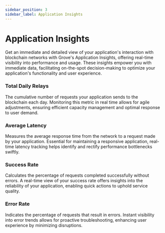 ```yaml
---
sidebar_position: 3
sidebar_label: Application Insights
---
```


# Application Insights

Get an immediate and detailed view of your application's interaction with blockchain networks with Grove's Application Insights, offering real-time visibility into performance and usage. These insights empower you with immediate data, facilitating on-the-spot decision-making to optimize your application's functionality and user experience.

### Total Daily Relays
The cumulative number of requests your application sends to the blockchain each day. Monitoring this metric in real time allows for agile adjustments, ensuring efficient capacity management and optimal response to user demand.

### Average Latency
Measures the average response time from the network to a request made by your application. Essential for maintaining a responsive application, real-time latency tracking helps identify and rectify performance bottlenecks swiftly.

### Success Rate
Calculates the percentage of requests completed successfully without errors. A real-time view of your success rate offers insights into the reliability of your application, enabling quick actions to uphold service quality.

### Error Rate
Indicates the percentage of requests that result in errors. Instant visibility into error trends allows for proactive troubleshooting, enhancing user experience by minimizing disruptions.

